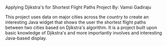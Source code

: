 Applying Djikstra's for Shortest Flight Paths
Project By: Vamsi Gadiraju

This project uses data on major cities across the country to create an interesting
Java widget that shows the user the shortest flight paths between two cities based on Djikstra's 
algorithm. It is a project built upon basic knowledge of Djikstra's and more importantly 
involves and interesting Java-based display.